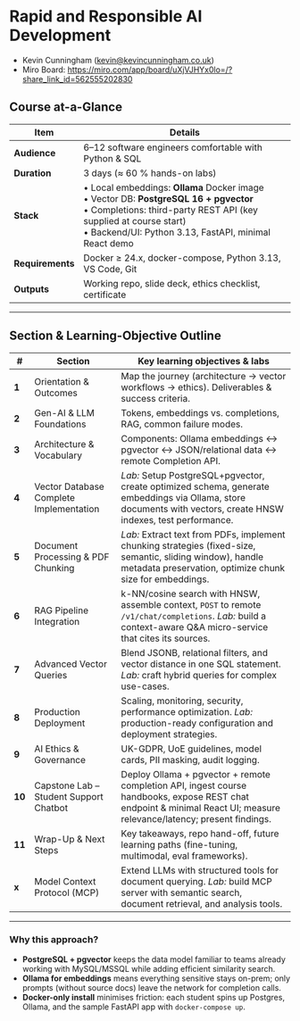 # Rapid and Responsible AI Development

- Kevin Cunningham (kevin@kevincunningham.co.uk)
- Miro Board: https://miro.com/app/board/uXjVJHYx0lo=/?share_link_id=562555202830

## Course at-a-Glance

| Item             | Details                                                                                                                                                                                                                  |
| ---------------- | ------------------------------------------------------------------------------------------------------------------------------------------------------------------------------------------------------------------------ |
| **Audience**     | 6–12 software engineers comfortable with Python & SQL                                                                                                                                                                    |
| **Duration**     | 3 days (≈ 60 % hands-on labs)                                                                                                                                                                                            |
| **Stack**        | • Local embeddings: **Ollama** Docker image<br>• Vector DB: **PostgreSQL 16 + pgvector**<br>• Completions: third-party REST API (key supplied at course start)<br>• Backend/UI: Python 3.13, FastAPI, minimal React demo |
| **Requirements** | Docker ≥ 24.x, docker-compose, Python 3.13, VS Code, Git                                                                                                                                                                 |
| **Outputs**      | Working repo, slide deck, ethics checklist, certificate                                                                                                                                                                  |

---

## Section & Learning-Objective Outline

| #       | Section                                 | Key learning objectives & labs                                                                                                                                         |
| ------- | --------------------------------------- | ---------------------------------------------------------------------------------------------------------------------------------------------------------------------- |
| **1**   | Orientation & Outcomes                  | Map the journey (architecture → vector workflows → ethics). Deliverables & success criteria.                                                                           |
| **2**   | Gen-AI & LLM Foundations                | Tokens, embeddings vs. completions, RAG, common failure modes.                                                                                                         |
| **3**   | Architecture & Vocabulary               | Components: Ollama embeddings ↔ pgvector ↔ JSON/relational data ↔ remote Completion API.                                                                               |
| **4**   | Vector Database Complete Implementation | _Lab:_ Setup PostgreSQL+pgvector, create optimized schema, generate embeddings via Ollama, store documents with vectors, create HNSW indexes, test performance.        |
| **5**   | Document Processing & PDF Chunking      | _Lab:_ Extract text from PDFs, implement chunking strategies (fixed-size, semantic, sliding window), handle metadata preservation, optimize chunk size for embeddings. |
| **6**   | RAG Pipeline Integration                | k-NN/cosine search with HNSW, assemble context, `POST` to remote `/v1/chat/completions`. _Lab:_ build a context-aware Q\&A micro-service that cites its sources.       |
| **7**   | Advanced Vector Queries                 | Blend JSONB, relational filters, and vector distance in one SQL statement. _Lab:_ craft hybrid queries for complex use-cases.                                          |
| **8**   | Production Deployment                   | Scaling, monitoring, security, performance optimization. _Lab:_ production-ready configuration and deployment strategies.                                              |
| **9**   | AI Ethics & Governance                  | UK-GDPR, UoE guidelines, model cards, PII masking, audit logging.                                                                                                      |
| **10**  | Capstone Lab – Student Support Chatbot  | Deploy Ollama + pgvector + remote completion API, ingest course handbooks, expose REST chat endpoint & minimal React UI; measure relevance/latency; present findings.  |
| **11**  | Wrap-Up & Next Steps                    | Key takeaways, repo hand-off, future learning paths (fine-tuning, multimodal, eval frameworks).                                                                        |
| **x** | Model Context Protocol (MCP)            | Extend LLMs with structured tools for document querying. _Lab:_ build MCP server with semantic search, document retrieval, and analysis tools.                         |

---

### Why this approach?

- **PostgreSQL + pgvector** keeps the data model familiar to teams already working with MySQL/MSSQL while adding efficient similarity search.
- **Ollama for embeddings** means everything sensitive stays on-prem; only prompts (without source docs) leave the network for completion calls.
- **Docker-only install** minimises friction: each student spins up Postgres, Ollama, and the sample FastAPI app with `docker-compose up`.
